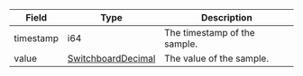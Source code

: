 | Field     | Type                                                       | Description                  |
| --------- | ---------------------------------------------------------- | ---------------------------- |
| timestamp | i64                                                        | The timestamp of the sample. |
| value     | [SwitchboardDecimal](/solana/idl/types/SwitchboardDecimal) | The value of the sample.     |

